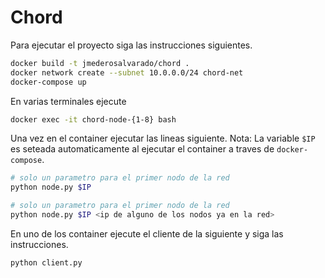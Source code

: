# Chord

Para ejecutar el proyecto siga las instrucciones siguientes.

```bash
docker build -t jmederosalvarado/chord .
docker network create --subnet 10.0.0.0/24 chord-net
docker-compose up
```

En varias terminales ejecute

```bash
docker exec -it chord-node-{1-8} bash
```

Una vez en el container ejecutar las lineas siguiente.
Nota: La variable `$IP` es seteada automaticamente al ejecutar
el container a traves de `docker-compose`.

```bash
# solo un parametro para el primer nodo de la red
python node.py $IP
```

```bash
# solo un parametro para el primer nodo de la red
python node.py $IP <ip de alguno de los nodos ya en la red>
```

En uno de los container ejecute el cliente de la siguiente
y siga las instrucciones.

```bash
python client.py
```
